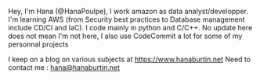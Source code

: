 Hey, I'm Hana (@HanaPoulpe), I work amazon as data analyst/developper.
I'm learning AWS (from Security best practices to Database management include CD/CI and IaC).
I code mainly in python and C/C++.
No update here does not mean I'm not here, I also use CodeCommit a lot for some of my personnal projects

I keep on a blog on various subjects at https://www.hanaburtin.net
Need to contact me : hana@hanaburtin.net
